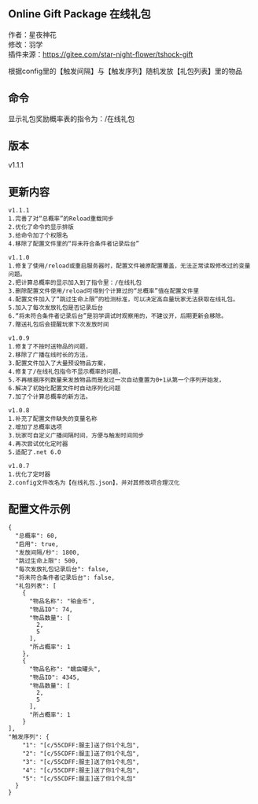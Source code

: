 ## Online Gift Package 在线礼包
作者：星夜神花  
修改：羽学  
插件来源：https://gitee.com/star-night-flower/tshock-gift  
  
根据config里的【触发间隔】与【触发序列】随机发放【礼包列表】里的物品


## 命令
显示礼包奖励概率表的指令为：/在线礼包

## 版本
v1.1.1

## 更新内容
```
v1.1.1
1.完善了对“总概率”的Reload重载同步
2.优化了命令的显示排版
3.给命令加了个权限名
4.移除了配置文件里的“将未符合条件者记录后台”

v1.1.0
1.修复了使用/reload或重启服务器时，配置文件被原配置覆盖，无法正常读取修改过的变量问题。
2.把计算总概率的显示加入到了指令里：/在线礼包
3.删除配置文件使用/reload可得到个计算过的“总概率”值在配置文件里
4.配置文件加入了“跳过生命上限”的检测标准，可以决定高血量玩家无法获取在线礼包。
5.加入了每次发放礼包是否记录后台
6.“将未符合条件者记录后台”是羽学调试时观察用的，不建议开，后期更新会移除。
7.赠送礼包后会提醒玩家下次发放时间

v1.0.9
1.修复了不按时送物品的问题，  
2.移除了广播在线时长的方法，  
3.配置文件加入了大量预设物品方案，  
4.修复了/在线礼包指令不显示概率的问题，  
5.不再根据序列数量来发放物品而是发过一次自动重置为0+1从第一个序列开始发，  
6.解决了初始化配置文件时自动序列化问题  
7.加了个计算总概率的新方法。  

v1.0.8  
1.补充了配置文件缺失的变量名称  
2.增加了总概率选项  
3.玩家可自定义广播间隔时间，方便与触发时间同步  
4.再次尝试优化定时器
5.适配了.net 6.0  

v1.0.7  
1.优化了定时器  
2.config文件改名为【在线礼包.json】，并对其修改项合理汉化   
```
## 配置文件示例
```(json)
{
  "总概率": 60,
  "启用": true,
  "发放间隔/秒": 1800,
  "跳过生命上限": 500,
  "每次发放礼包记录后台": false,
  "将未符合条件者记录后台": false,
  "礼包列表": [
    {
      "物品名称": "铂金币",
      "物品ID": 74,
      "物品数量": [
        2,
        5
      ],
      "所占概率": 1
    },
    {
      "物品名称": "蠕虫罐头",
      "物品ID": 4345,
      "物品数量": [
        2,
        5
      ],
      "所占概率": 1
    }
],
"触发序列": {
    "1": "[c/55CDFF:服主]送了你1个礼包",
    "2": "[c/55CDFF:服主]送了你1个礼包",
    "3": "[c/55CDFF:服主]送了你1个礼包",
    "4": "[c/55CDFF:服主]送了你1个礼包",
    "5": "[c/55CDFF:服主]送了你1个礼包"
  }
}
```
